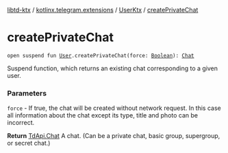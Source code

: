 [libtd-ktx](../../index.md) / [kotlinx.telegram.extensions](../index.md) / [UserKtx](index.md) / [createPrivateChat](./create-private-chat.md)

# createPrivateChat

`open suspend fun `[`User`](https://tdlibx.github.io/td/docs/org/drinkless/td/libcore/telegram/TdApi/User.html)`.createPrivateChat(force: `[`Boolean`](https://kotlinlang.org/api/latest/jvm/stdlib/kotlin/-boolean/index.html)`): `[`Chat`](https://tdlibx.github.io/td/docs/org/drinkless/td/libcore/telegram/TdApi/Chat.html)

Suspend function, which returns an existing chat corresponding to a given user.

### Parameters

`force` - If true, the chat will be created without network request. In this case all
information about the chat except its type, title and photo can be incorrect.

**Return**
[TdApi.Chat](https://tdlibx.github.io/td/docs/org/drinkless/td/libcore/telegram/TdApi/Chat.html) A chat. (Can be a private chat, basic group, supergroup, or secret chat.)

